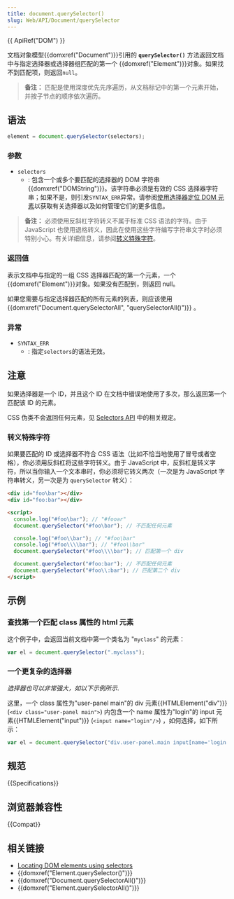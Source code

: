 ```yaml
---
title: document.querySelector()
slug: Web/API/Document/querySelector
---
```


{{ ApiRef("DOM") }}

文档对象模型{{domxref("Document")}}引用的 **`querySelector()`** 方法返回文档中与指定选择器或选择器组匹配的第一个 {{domxref("Element")}}对象。如果找不到匹配项，则返回`null`。

> **备注：** 匹配是使用深度优先先序遍历，从文档标记中的第一个元素开始，并按子节点的顺序依次遍历。

## 语法

```js
element = document.querySelector(selectors);
```

### 参数

- `selectors`
  - : 包含一个或多个要匹配的选择器的 DOM 字符串{{domxref("DOMString")}}。该字符串必须是有效的 CSS 选择器字符串；如果不是，则引发`SYNTAX_ERR`异常。请参阅[使用选择器定位 DOM 元素](/zh-CN/docs/Web/API/Document_Object_Model/Locating_DOM_elements_using_selectors)以获取有关选择器以及如何管理它们的更多信息。

> **备注：** 必须使用反斜杠字符转义不属于标准 CSS 语法的字符。由于 JavaScript 也使用退格转义，因此在使用这些字符编写字符串文字时必须特别小心。有关详细信息，请参阅[转义特殊字符](#转义特殊字符)。

### 返回值

表示文档中与指定的一组 CSS 选择器匹配的第一个元素，一个 {{domxref("Element")}}对象。如果没有匹配到，则返回 null。

如果您需要与指定选择器匹配的所有元素的列表，则应该使用{{domxref("Document.querySelectorAll", "querySelectorAll()")}} 。

### 异常

- `SYNTAX_ERR`
  - : 指定`selectors`的语法无效。

## 注意

如果选择器是一个 ID，并且这个 ID 在文档中错误地使用了多次，那么返回第一个匹配该 ID 的元素。

CSS 伪类不会返回任何元素，见 [Selectors API](https://www.w3.org/TR/selectors-api/#grammar) 中的相关规定。

### 转义特殊字符

如果要匹配的 ID 或选择器不符合 CSS 语法（比如不恰当地使用了冒号或者空格），你必须用反斜杠将这些字符转义。由于 JavaScript 中，反斜杠是转义字符，所以当你输入一个文本串时，你必须将它转义两次（一次是为 JavaScript 字符串转义，另一次是为 `querySelector` 转义）：

```html
<div id="foo\bar"></div>
<div id="foo:bar"></div>

<script>
  console.log("#foo\bar"); // "#fooar"
  document.querySelector("#foo\bar"); // 不匹配任何元素

  console.log("#foo\\bar"); // "#foo\bar"
  console.log("#foo\\\\bar"); // "#foo\\bar"
  document.querySelector("#foo\\\\bar"); // 匹配第一个 div

  document.querySelector("#foo:bar"); // 不匹配任何元素
  document.querySelector("#foo\\:bar"); // 匹配第二个 div
</script>
```

## 示例

### 查找第一个匹配 class 属性的 html 元素

这个例子中，会返回当前文档中第一个类名为 "`myclass`" 的元素：

```js
var el = document.querySelector(".myclass");
```

### 一个更复杂的选择器

_选择器也可以非常强大，如以下示例所示_.

这里，一个 class 属性为"user-panel main"的 div 元素{{HTMLElement("div")}}(`<div class="user-panel main">`) 内包含一个 name 属性为"login"的 input 元素{{HTMLElement("input")}} (`<input name="login"/>`) ，如何选择，如下所示：

```js
var el = document.querySelector("div.user-panel.main input[name='login']");
```

## 规范

{{Specifications}}

## 浏览器兼容性

{{Compat}}

## 相关链接

- [Locating DOM elements using selectors](/zh-CN/docs/Web/API/Document_Object_Model/Locating_DOM_elements_using_selectors)
- {{domxref("Element.querySelector()")}}
- {{domxref("Document.querySelectorAll()")}}
- {{domxref("Element.querySelectorAll()")}}
